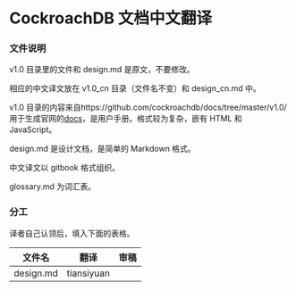# CockroachDB 文档中文翻译

### 文件说明

v1.0 目录里的文件和 design.md 是原文，不要修改。

相应的中文译文放在 v1.0_cn 目录（文件名不变）和 design_cn.md 中。

v1.0 目录的内容来自https://github.com/cockroachdb/docs/tree/master/v1.0/ 用于生成官网的[docs](https://www.cockroachlabs.com/docs/stable/)，是用户手册。格式较为复杂，嵌有 HTML 和 JavaScript。

design.md 是设计文档，是简单的 Markdown 格式。

中文译文以 gitbook 格式组织。

glossary.md 为词汇表。

### 分工

译者自己认领后，填入下面的表格。

| 文件名     | 翻译       | 审稿     |
|------------|------------|----------|
| design.md  | tiansiyuan |          |
